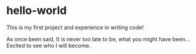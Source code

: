 # hello-world
This is my first project and experience in writing code!

As once been said, It is never too late to be, what you might have been...
Excited to see who I will become.
